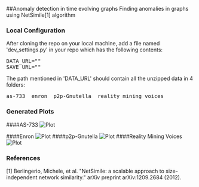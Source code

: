 ##Anomaly detection in time evolving graphs
Finding anomalies in graphs using NetSimile[1] algorithm

### Local Configuration
After cloning the repo on your local machine, add a file named 'dev_settings.py' in your repo which has the following contents:
<pre>
DATA_URL="<path to your data folder>"
SAVE_URL="<path to your output folder>"
</pre>

The path mentioned in 'DATA_URL' should contain all the unzipped data in 4 folders: 
<pre>
as-733  enron  p2p-Gnutella  reality_mining_voices
</pre>

### Generated Plots
####AS-733
![Plot](https://raw.github.com/sagarjauhari/graph_anomaly_detect/master/png/as-733_canberra.png)

####Enron
![Plot](https://raw.github.com/sagarjauhari/graph_anomaly_detect/master/png/enron_canberra.png)
####p2p-Gnutella
![Plot](https://raw.github.com/sagarjauhari/graph_anomaly_detect/master/png/p2p-Gnutella_canberra.png)
####Reality Mining Voices
![Plot](https://raw.github.com/sagarjauhari/graph_anomaly_detect/master/png/reality_mining_voices_canberra.png)

### References
[1] Berlingerio, Michele, et al. "NetSimile: a scalable approach to size-independent network similarity." arXiv preprint arXiv:1209.2684 (2012).
